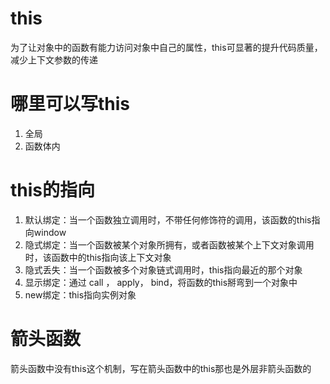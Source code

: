 # this
为了让对象中的函数有能力访问对象中自己的属性，this可显著的提升代码质量，减少上下文参数的传递

# 哪里可以写this
1. 全局
2. 函数体内

# this的指向
1. 默认绑定：当一个函数独立调用时，不带任何修饰符的调用，该函数的this指向window
2. 隐式绑定：当一个函数被某个对象所拥有，或者函数被某个上下文对象调用时，该函数中的this指向该上下文对象
3. 隐式丢失：当一个函数被多个对象链式调用时，this指向最近的那个对象
4. 显示绑定：通过 call ， apply， bind，将函数的this掰弯到一个对象中
5. new绑定：this指向实例对象

# 箭头函数
箭头函数中没有this这个机制，写在箭头函数中的this那也是外层非箭头函数的
